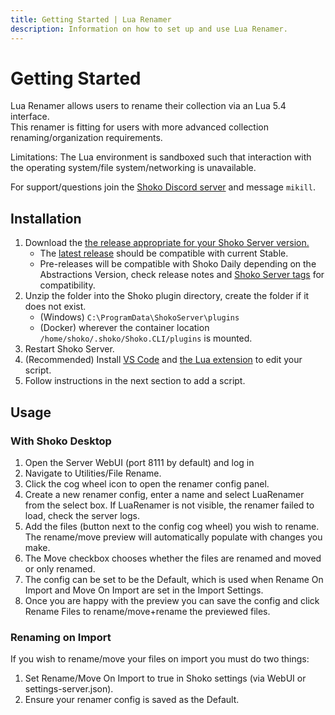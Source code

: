 ```yaml
---
title: Getting Started | Lua Renamer
description: Information on how to set up and use Lua Renamer.
---
```


# Getting Started

Lua Renamer allows users to rename their collection via an Lua 5.4 interface.  
This renamer is fitting for users with more advanced collection renaming/organization requirements.

Limitations: The Lua environment is sandboxed such that interaction with the operating system/file system/networking is unavailable.

For support/questions join the [Shoko Discord server](https://discord.gg/shokoanime) and message `mikill`.

## Installation

1. Download the [the release appropriate for your Shoko Server version.](https://github.com/Mik1ll/LuaRenamer/releases)
   - The [latest release](https://github.com/Mik1ll/LuaRenamer/releases/latest) should be compatible with current Stable.
   - Pre-releases will be compatible with Shoko Daily depending on the Abstractions Version, check release notes and [Shoko Server tags](https://github.com/ShokoAnime/ShokoServer/tags) for compatibility.
2. Unzip the folder into the Shoko plugin directory, create the folder if it does not exist.
   - (Windows) `C:\ProgramData\ShokoServer\plugins`
   - (Docker) wherever the container location `/home/shoko/.shoko/Shoko.CLI/plugins` is mounted.
3. Restart Shoko Server.
4. (Recommended) Install [VS Code](https://code.visualstudio.com/download) and [the Lua extension](https://marketplace.visualstudio.com/items?itemName=sumneko.lua) to edit your script.
5. Follow instructions in the next section to add a script.

## Usage

### With Shoko Desktop

1. Open the Server WebUI (port 8111 by default) and log in
2. Navigate to Utilities/File Rename.
3. Click the cog wheel icon to open the renamer config panel.
4. Create a new renamer config, enter a name and select LuaRenamer from the select box. If LuaRenamer is not visible, the renamer failed to load, check the server logs.
5. Add the files (button next to the config cog wheel) you wish to rename. The rename/move preview will automatically populate with changes you make.
6. The Move checkbox chooses whether the files are renamed and moved or only renamed.
7. The config can be set to be the Default, which is used when Rename On Import and Move On Import are set in the Import Settings.
8. Once you are happy with the preview you can save the config and click Rename Files to rename/move+rename the previewed files.

### Renaming on Import

If you wish to rename/move your files on import you must do two things:

1. Set Rename/Move On Import to true in Shoko settings (via WebUI or settings-server.json).
2. Ensure your renamer config is saved as the Default.
